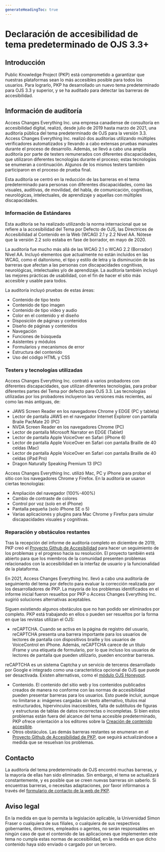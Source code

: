```yaml
---
generateHeadingToc: true
---
```


# Declaración de accesibilidad de tema predeterminado de OJS 3.3+

## Introducción

Public Knowledge Project (PKP) está comprometido a garantizar que nuestras plataformas sean lo más accesibles posible para todos los usuarios. Para lograrlo, PKP ha desarrollado un nuevo tema predeterminado para OJS 3.3 y superior, y se ha auditado para detectar las barreras de accesibilidad.

## Información de auditoría

Access Changes Everything Inc. una empresa canadiense de consultoría en accesibilidad digital, realizó, desde julio de 2019 hasta marzo de 2021, una auditoría pública del tema predeterminado de OJS para la versión 3.3. Access Changes Everything Inc. realizó dos auditorías utilizando múltiples verificadores automatizados y llevando a cabo extensas pruebas manuales durante el proceso de desarrollo. Además, se llevó a cabo una amplia auditoría por parte de testers remunerados con diferentes discapacidades, que utilizaron diferentes tecnologías durante el proceso; estas tecnologías se enumeran a continuación. Algunos de los mismos testers también participaron en el proceso de prueba final.

Esta auditoría se centró en la reducción de las barreras en el tema predeterminado para personas con diferentes discapacidades, como las visuales, auditivas, de movilidad, del habla, de comunicación, cognitivas, neurológicas, intelectuales, de aprendizaje y aquellas con múltiples discapacidades.

### Información de Estándares

Esta auditoría se ha realizado utilizando la norma internacional que se refiere a la accesibilidad del Tema por Defecto de OJS, las Directrices de Accesibilidad al Contenido en la Web (WCAG) 2.1 y 2.2 Nivel AA. Nótese que la versión 2.2 solo estaba en fase de borrador, en mayo de 2020.

La auditoría fue mucho más allá de las WCAG 2.1 o WCAG 2.2 (Borrador) Nivel AA. Incluyó elementos que actualmente no están incluidos en las WCAG, como el daltonismo, el tipo y estilo de letra y la disminución de las barreras que afectan a las personas con discapacidades cognitivas, neurológicas, intelectuales y/o de aprendizaje. La auditoría también incluyó las mejores prácticas de usabilidad, con el fin de hacer el sitio más accesible y usable para todos.

La auditoría incluyó pruebas de estas áreas:

* Contenido de tipo texto
* Contenido de tipo imagen
* Contenido de tipo vídeo y audio
* Color en el contenido y el diseño
* Disposición de páginas y contenidos
* Diseño de páginas y contenidos
* Navegación
* Funciones de búsqueda
* Asistentes y módulos
* Formularios y mecanismos de error
* Estructura del contenido
* Uso del código HTML y CSS

### Testers y tecnologías utilizadas

Access Changes Everything Inc. contrató a varios probadores con diferentes discapacidades, que utilizan diferentes tecnologías, para probar diferentes partes del Tema por defecto para OJS 3.3. Las tecnologías utilizadas por los probadores incluyeron las versiones más recientes, así como las más antiguas, de:

* JAWS Screen Reader en los navegadores Chrome y EDGE (PC y tableta)
* Lector de pantalla JAWS en el navegador Internet Explorer con pantalla Braile PacMate 20 (PC)
* NVDA Screen Reader en los navegadores Chrome (PC)
* Lector de pantalla Microsoft Narrator en EDGE (Tablet)
* Lector de pantalla Apple VoiceOver en Safari (iPhone 6)
* Lector de pantalla Apple VoiceOver en Safari con pantalla Braille de 40 celdas (Mac)
* Lector de pantalla Apple VoiceOver en Safari con pantalla Braille de 40 celdas (iPad Pro)
* Dragon Naturally Speaking Premium 13 (PC)

Access Changes Everything Inc. utilizó Mac, PC y iPhone para probar el sitio con los navegadores Chrome y Firefox. En la auditoría se usaron ciertas tecnologías:

* Ampliación del navegador (100%-400%)
* Cambio de contraste de colores
* Control por voz (solo en el iPhone)
* Pantalla pequeña (solo iPhone SE o 5)
* Varias aplicaciones y plugins para Mac Chrome y Firefox para simular discapacidades visuales y cognitivas.

### Reparación y obstáculos restantes

Tras la recepción del informe de auditoría completo en diciembre de 2019, PKP creó el [Proyecto Github de Accesibilidad](https://github.com/pkp/pkp-lib/projects/16) para hacer un seguimiento de los problemas y el progreso hacia su resolución. El proyecto también está abierto para que los miembros de la comunidad presenten problemas relacionados con la accesibilidad en la interfaz de usuario y la funcionalidad de la plataforma.

En 2021, Access Changes Everything Inc. llevó a cabo una auditoría de seguimiento del tema por defecto para evaluar la corrección realizada por los desarrolladores de PKP. La mayoría de los problemas identificados en el informe inicial fueron resueltos por PKP o Access Changes Everything Inc. sugirió soluciones alternativas aceptables.

Siguen existiendo algunos obstáculos que no han podido ser eliminados por completo. PKP está trabajando en ellos o pueden ser resueltos por la forma en que las revistas utilizan el OJS:

* reCAPTCHA. Cuando se activa en la página de registro del usuario, reCAPTCHA presenta una barrera importante para los usuarios de lectores de pantalla con dispositivos braille y los usuarios de VoiceControl en iPhone. Además, reCAPTCHA carece de un título iFrame y una etiqueta de formulario, por lo que incluso los usuarios de lectores de pantalla que pueden utilizarlo, pueden encontrar barreras.

reCAPTCHA es un sistema Captcha y un servicio de terceros desarrollado por Google e integrado como una característica opcional de OJS que puede ser desactivada. Existen alternativas, como el [módulo OJS Honeypot](https://github.com/ulsdevteam/pkp-formHoneypot).
* Contenido. El contenido del sitio web y los contenidos publicados creados de manera no conforme con las normas de accesibilidad pueden presentar barreras para los usuarios. Esto puede incluir, aunque no limitarse a: imágenes cargadas sin texto alternativo, títulos mal estructurados, hipervínculos inaccesibles, falta de subtítulos de figuras y estructuras de tablas de datos incorrectas o incompletas. Si bien estos problemas están fuera del alcance del tema accesible predeterminado, PKP ofrece orientación a los editores sobre la [Creación de contenido accesible](https://docs.pkp.sfu.ca/accessible-content/).
* Otros obstáculos. Las demás barreras restantes se enumeran en el [Proyecto Github de Accesibilidad de PKP](https://github.com/pkp/pkp-lib/projects/16), que seguirá actualizándose a medida que se resuelvan los problemas.

## Contacto

La auditoría del tema predeterminado de OJS encontró muchas barreras, y la mayoría de ellas han sido eliminadas. Sin embargo, el tema se actualizará constantemente, y es posible que se creen nuevas barreras sin saberlo. Si encuentras barreras, o necesitas adaptaciones, por favor infórmanos a través del [formulario de contacto de la web de PKP](https://pkp.sfu.ca/contact-us/).

## Aviso legal

En la medida en que lo permita la legislación aplicable, la Universidad Simon Fraser o cualquiera de sus filiales, o cualquiera de sus respectivos gobernantes, directores, empleados o agentes, no serán responsables en ningún caso de que el contenido de las aplicaciones que implementen este tema no cumpla estas normas de accesibilidad, en la medida en que dicho contenido haya sido enviado o cargado por un tercero.
